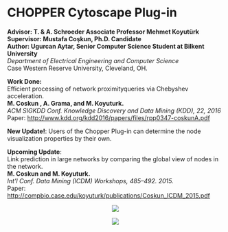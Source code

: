# CHOPPER Cytoscape Plug-in

**Advisor: T. & A. Schroeder Associate Professor Mehmet Koyutürk** <br />
**Supervisor: Mustafa Coşkun, Ph.D. Candidate** <br />
**Author: Ugurcan Aytar, Senior Computer Science Student at Bilkent University** <br />
*Department of Electrical Engineering and Computer Science*<br/>
Case Western Reserve University, Cleveland, OH. <br />

**Work Done:** <br />
Efficient processing of network proximityqueries via Chebyshev acceleration. <br />
**M. Coskun , A. Grama, and M. Koyuturk.** <br /> 
*ACM SIGKDD Conf. Knowledge Discovery and Data Mining (KDD), 22, 2016* <br />
Paper: http://www.kdd.org/kdd2016/papers/files/rpp0347-coskunA.pdf <br />

**New Update!**: Users of the Chopper Plug-in can determine the node visualization properties by their own. <br />

**Upcoming Update**: <br /> 
Link prediction in large networks by comparing the global view of nodes in the network. <br/>
**M. Coskun and M. Koyuturk.** <br />
*Int’l Conf. Data Mining (ICDM) Workshops, 485–492. 2015.* <br />
Paper: http://compbio.case.edu/koyuturk/publications/Coskun_ICDM_2015.pdf <br />
<p align="center">
  <img src="https://github.com/ugurcanaytar/CWRU_Chopper_Cytoscape/blob/master/CWRU_Chopper_Cytoscape/Example_Datasets/Enron-Email/ParameterResult.png""/>
</p>

<p align="center">
  <img src="https://github.com/ugurcanaytar/CWRU_Chopper_Cytoscape/blob/master/CWRU_Chopper_Cytoscape/Example_Datasets/Enron-Email/Parameter.png""/>
</p>



